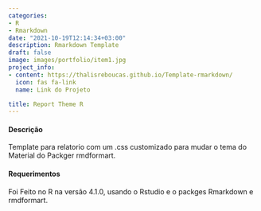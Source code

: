```yaml
---
categories:
- R
- Rmarkdown
date: "2021-10-19T12:14:34+03:00"
description: Rmarkdown Template
draft: false
image: images/portfolio/item1.jpg
project_info:
- content: https://thalisreboucas.github.io/Template-rmarkdown/
  icon: fas fa-link
  name: Link do Projeto

title: Report Theme R 
---
```




#### Descrição

Template para relatorio com um .css customizado para mudar o tema do Material do Packger rmdformart.


#### Requerimentos

Foi Feito no R na versão 4.1.0, usando o Rstudio e o packges Rmarkdown e rmdformart.
